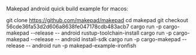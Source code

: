 Makepad android quick build example for macos:

git clone https://github.com/makepad/makepad
cd makepad
git checkout 56cde36fa53d2d606a8638fe047178cdb483acb7
cargo run -p cargo-makepad --release -- android rustup-toolchain-install
cargo run -p cargo-makepad --release -- android install-sdk
cargo run -p cargo-makepad --release -- android run -p makepad-example-ironfish
